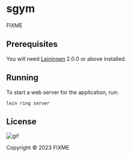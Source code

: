 # sgym

FIXME

## Prerequisites

You will need [Leiningen][] 2.0.0 or above installed.

[leiningen]: https://github.com/technomancy/leiningen

## Running

To start a web server for the application, run:

    lein ring server

## License


![gif](https://media.giphy.com/media/QyWBTLDn9WHt0FXGJS/giphy.gif)

Copyright © 2023 FIXME

